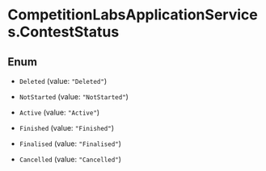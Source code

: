 # CompetitionLabsApplicationServices.ContestStatus

## Enum


* `Deleted` (value: `"Deleted"`)

* `NotStarted` (value: `"NotStarted"`)

* `Active` (value: `"Active"`)

* `Finished` (value: `"Finished"`)

* `Finalised` (value: `"Finalised"`)

* `Cancelled` (value: `"Cancelled"`)


